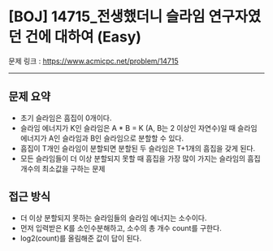 # [BOJ] 14715_전생했더니 슬라임 연구자였던 건에 대하여 (Easy)

문제 링크 : https://www.acmicpc.net/problem/14715

-----------------
## 문제 요약
  - 초기 슬라임은 흠집이 0개이다.
  - 슬라임 에너지가 K인 슬라임은 A * B = K (A, B는 2 이상인 자연수)일 때 슬라임 에너지가 A인 슬라임과 B인 슬라임으로 분할할 수 있다. 
  - 흠집이 T개인 슬라임이 분할되면 분할된 두 슬라임은 T+1개의 흠집을 갖게 된다.
  - 모든 슬라임들이 더 이상 분할되지 못할 때 흠집을 가장 많이 가지는 슬라임의 흠집 개수의 최소값을 구하는 문제

## 접근 방식
  - 더 이상 분할되지 못하는 슬라임들의 슬라임 에너지는 소수이다.
  - 먼저 입력받은 K를 소인수분해하고, 소수의 총 개수 count를 구한다.
  - log2(count)를 올림해준 값이 답이 된다.

